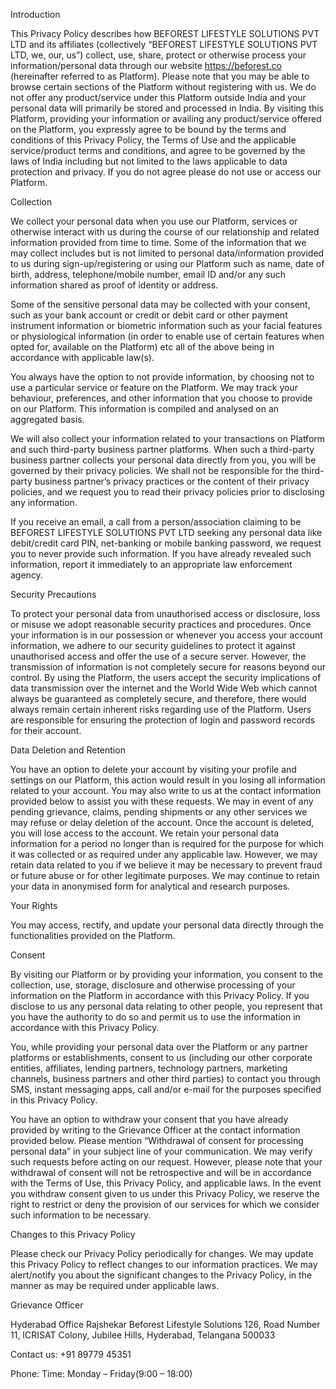Introduction

This Privacy Policy describes how BEFOREST LIFESTYLE SOLUTIONS PVT LTD and its affiliates (collectively “BEFOREST LIFESTYLE SOLUTIONS PVT LTD, we, our, us”) collect, use, share, protect or otherwise process your information/personal data through our website https://beforest.co (hereinafter referred to as Platform). Please note that you may be able to browse certain sections of the Platform without registering with us. We do not offer any product/service under this Platform outside India and your personal data will primarily be stored and processed in India. By visiting this Platform, providing your information or availing any product/service offered on the Platform, you expressly agree to be bound by the terms and conditions of this Privacy Policy, the Terms of Use and the applicable service/product terms and conditions, and agree to be governed by the laws of India including but not limited to the laws applicable to data protection and privacy. If you do not agree please do not use or access our Platform.

Collection

We collect your personal data when you use our Platform, services or otherwise interact with us during the course of our relationship and related information provided from time to time. Some of the information that we may collect includes but is not limited to personal data/information provided to us during sign-up/registering or using our Platform such as name, date of birth, address, telephone/mobile number, email ID and/or any such information shared as proof of identity or address.

Some of the sensitive personal data may be collected with your consent, such as your bank account or credit or debit card or other payment instrument information or biometric information such as your facial features or physiological information (in order to enable use of certain features when opted for, available on the Platform) etc all of the above being in accordance with applicable law(s).

You always have the option to not provide information, by choosing not to use a particular service or feature on the Platform. We may track your behaviour, preferences, and other information that you choose to provide on our Platform. This information is compiled and analysed on an aggregated basis.

We will also collect your information related to your transactions on Platform and such third-party business partner platforms. When such a third-party business partner collects your personal data directly from you, you will be governed by their privacy policies. We shall not be responsible for the third-party business partner’s privacy practices or the content of their privacy policies, and we request you to read their privacy policies prior to disclosing any information.

If you receive an email, a call from a person/association claiming to be BEFOREST LIFESTYLE SOLUTIONS PVT LTD seeking any personal data like debit/credit card PIN, net-banking or mobile banking password, we request you to never provide such information. If you have already revealed such information, report it immediately to an appropriate law enforcement agency.

Security Precautions

To protect your personal data from unauthorised access or disclosure, loss or misuse we adopt reasonable security practices and procedures. Once your information is in our possession or whenever you access your account information, we adhere to our security guidelines to protect it against unauthorised access and offer the use of a secure server. However, the transmission of information is not completely secure for reasons beyond our control. By using the Platform, the users accept the security implications of data transmission over the internet and the World Wide Web which cannot always be guaranteed as completely secure, and therefore, there would always remain certain inherent risks regarding use of the Platform. Users are responsible for ensuring the protection of login and password records for their account.

Data Deletion and Retention

You have an option to delete your account by visiting your profile and settings on our Platform, this action would result in you losing all information related to your account. You may also write to us at the contact information provided below to assist you with these requests. We may in event of any pending grievance, claims, pending shipments or any other services we may refuse or delay deletion of the account. Once the account is deleted, you will lose access to the account. We retain your personal data information for a period no longer than is required for the purpose for which it was collected or as required under any applicable law. However, we may retain data related to you if we believe it may be necessary to prevent fraud or future abuse or for other legitimate purposes. We may continue to retain your data in anonymised form for analytical and research purposes.

Your Rights

You may access, rectify, and update your personal data directly through the functionalities provided on the Platform.

Consent

By visiting our Platform or by providing your information, you consent to the collection, use, storage, disclosure and otherwise processing of your information on the Platform in accordance with this Privacy Policy. If you disclose to us any personal data relating to other people, you represent that you have the authority to do so and permit us to use the information in accordance with this Privacy Policy.

You, while providing your personal data over the Platform or any partner platforms or establishments, consent to us (including our other corporate entities, affiliates, lending partners, technology partners, marketing channels, business partners and other third parties) to contact you through SMS, instant messaging apps, call and/or e-mail for the purposes specified in this Privacy Policy.

You have an option to withdraw your consent that you have already provided by writing to the Grievance Officer at the contact information provided below. Please mention “Withdrawal of consent for processing personal data” in your subject line of your communication. We may verify such requests before acting on our request. However, please note that your withdrawal of consent will not be retrospective and will be in accordance with the Terms of Use, this Privacy Policy, and applicable laws. In the event you withdraw consent given to us under this Privacy Policy, we reserve the right to restrict or deny the provision of our services for which we consider such information to be necessary.

Changes to this Privacy Policy

Please check our Privacy Policy periodically for changes. We may update this Privacy Policy to reflect changes to our information practices. We may alert/notify you about the significant changes to the Privacy Policy, in the manner as may be required under applicable laws.

Grievance Officer

Hyderabad Office
Rajshekar
Beforest Lifestyle Solutions
126, Road Number 11, ICRISAT Colony, Jubilee Hills, Hyderabad, Telangana 500033

Contact us: +91 89779 45351

Phone: Time: Monday – Friday(9:00 – 18:00)